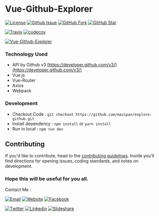 # Vue-Github-Explorer

[![License](https://img.shields.io/github/license/mazipan/explore-github.svg?maxAge=3600)](https://github.com/mazipan/explore-github) 
[![Github Issue](https://img.shields.io/github/issues/mazipan/explore-github.svg?maxAge=3600)](https://github.com/mazipan/explore-github/issues) 
[![GitHub Fork](https://img.shields.io/github/forks/mazipan/explore-github.svg?maxAge=3600)](https://github.com/mazipan/explore-github/network) 
[![GitHub Star](https://img.shields.io/github/stars/mazipan/explore-github.svg?maxAge=3600)](https://github.com/mazipan/explore-github/stargazers) 

[![Travis](https://img.shields.io/travis/mazipan/explore-github.svg)](https://travis-ci.org/mazipan/explore-github)
[![codecov](https://codecov.io/gh/mazipan/explore-github/branch/master/graph/badge.svg)](https://codecov.io/gh/mazipan/explore-github)

[![Vue-Github-Explorer](https://raw.githubusercontent.com/mazipan/explore-github/master/images/github-explorer-blue.png)](https://mazipan.github.io/explore-github/)

### Technology Used
+ API by Github v3 [https://developer.github.com/v3/](https://developer.github.com/v3/)
+ Vue.js
+ Vue-Router
+ Axios
+ Webpack

### Development
+ Checkout Code : `git checkout https://github.com/mazipan/explore-github.git`
+ Install dependency : `npm install` or `yarn install`
+ Run in local : `npm run dev`

## Contributing

If you'd like to contribute, head to the [contributing guidelines](/CONTRIBUTING.md). Inside you'll find directions for opening issues, coding standards, and notes on development.
 
### Hope this will be useful for you all.

Contact Me :

[![Email](https://img.shields.io/badge/mazipanneh-Email-yellow.svg?maxAge=3600)](mailto:mazipanneh@gmail.com) 
[![Website](https://img.shields.io/badge/mazipanneh-Blog-brightgreen.svg?maxAge=3600)](https://mazipanneh.com/blog/)
[![Facebook](https://img.shields.io/badge/mazipanneh-Facebook-blue.svg?maxAge=3600)](https://facebook.com/mazipanneh) 

[![Twitter](https://img.shields.io/badge/Maz_Ipan-Twitter-55acee.svg?maxAge=3600)](https://twitter.com/Maz_Ipan) 
[![Linkedin](https://img.shields.io/badge/irfanmaulanamazipan-Linkedin-0077b5.svg?maxAge=3600)](https://id.linkedin.com/in/irfanmaulanamazipan) 
[![Slideshare](https://img.shields.io/badge/IrfanMaulana21-Slideshare-0077b5.svg?maxAge=3600)](https://www.slideshare.net/IrfanMaulana21) 
